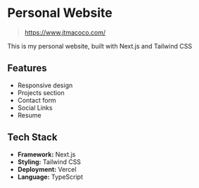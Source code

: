 # Personal Website
> https://www.jtmacoco.com/

This is my personal website, built with Next.js and Tailwind CSS 

## Features

- Responsive design
- Projects section 
- Contact form 
- Social Links
- Resume

## Tech Stack

- **Framework:** Next.js
- **Styling:** Tailwind CSS 
- **Deployment:** Vercel 
- **Language:** TypeScript 
